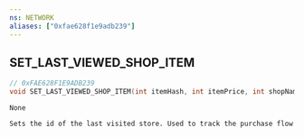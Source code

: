 ```yaml
---
ns: NETWORK
aliases: ["0xfae628f1e9adb239"]
---
```

## SET_LAST_VIEWED_SHOP_ITEM

```c
// 0xFAE628F1E9ADB239
void SET_LAST_VIEWED_SHOP_ITEM(int itemHash, int itemPrice, int shopNameHash);
```

```
None

Sets the id of the last visited store. Used to track the purchase flow
```
